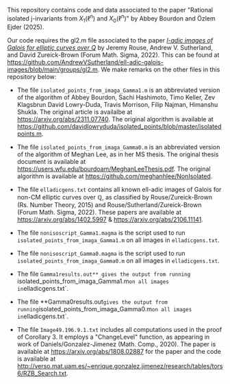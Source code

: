 This repository contains code and data associated to the paper "Rational isolated j-invariants from $X_1(\ell^n)$ and $X_0(\ell^n)$" by Abbey Bourdon and Özlem Ejder (2025).

Our code requires the gl2.m file associated to the paper [*l-adic images of Galois for elliptic curves over Q*](https://arxiv.org/abs/2106.11141) by Jeremy Rouse, Andrew V. Sutherland, and David Zureick-Brown (Forum Math. Sigma, 2022). This can be found at https://github.com/AndrewVSutherland/ell-adic-galois-images/blob/main/groups/gl2.m. We make remarks on the other files in this repository below:

- The file `isolated_points_from_imaga_Gamma1.m` is an abbreviated version of the algorithm of Abbey Bourdon, Sachi Hashimoto, Timo Keller, Zev Klagsbrun David Lowry-Duda, Travis Morrison, Filip Najman, Himanshu Shukla. The original article is availalbe at https://arxiv.org/abs/2311.07740. The original algorithm is available at https://github.com/davidlowryduda/isolated_points/blob/master/isolatedpoints.m.

- The file `isolated_points_from_imaga_Gamma0.m` is an abbreviated version of the algorithm of Meghan Lee, as in her MS thesis. The original thesis document is available at https://users.wfu.edu/bourdoam/MeghanLeeThesis.pdf. The original algorithm is available at https://github.com/meghanhlee/NonIsolated.

- The file `elladicgens.txt` contains all known ell-adic images of Galois for non-CM elliptic curves over $\mathbb{Q}$, as classified by Rouse/Zureick-Brown (Rs. Number Theory, 2015) and Rouse/Sutherland/Zureick-Brown (Forum Math. Sigma, 2022). These papers are available at https://arxiv.org/abs/1402.5997 & https://arxiv.org/abs/2106.11141.

- The file `nonisoscript_Gamma1.magma` is the script used to run `isolated_points_from_imaga_Gamma1.m` on all images in `elladicgens.txt`.

- The file `nonisoscript_Gamma0.magma` is the script used to run `isolated_points_from_imaga_Gamma0.m` on all images in `elladicgens.txt`.

- The file `Gamma1results.out** gives the output from running `isolated_points_from_imaga_Gamma1.m` on all images in `elladicgens.txt`.

- The file **Gamma0results.out` gives the output from running `isolated_points_from_imaga_Gamma0.m` on all images in `elladicgens.txt`.

- The file `Image49.196.9.1.txt` includes all computations used in the proof of Corollary 3. It employs a "ChangeLevel" function, as appearing in work of Daniels/Gonzalez-Jimenez (Math. Comp., 2020). The paper is available at https://arxiv.org/abs/1808.02887 for the paper and the code is available at http://verso.mat.uam.es/~enrique.gonzalez.jimenez/research/tables/tors6/RZB_Search.txt.
